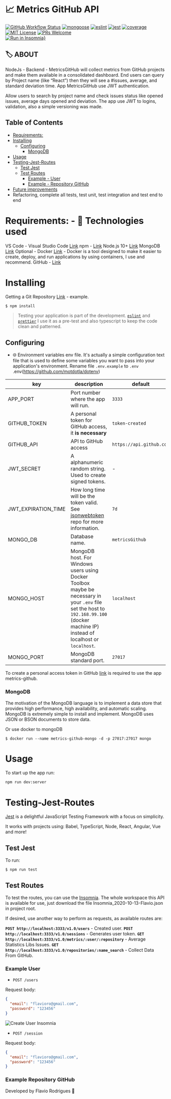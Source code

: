 # 📈 Metrics GitHub API

[![GitHub Workflow Status](https://img.shields.io/github/workflow/status/flavioro/metrics-github/CI?logo=github&style=flat-square)](https://github.com/flavioro/metrics-github/actions)
[![mongoose](https://img.shields.io/badge/mongoose-5.10.2-green?style=flat-square&logo=mongo&logoColor=white)](https://mongoosejs.com/)
[![eslint](https://img.shields.io/badge/eslint-7.8.1-4b32c3?style=flat-square&logo=eslint)](https://eslint.org/)
[![jest](https://img.shields.io/badge/jest-26.4.2-brightgreen?style=flat-square&logo=jest)](https://jestjs.io/)
[![coverage](https://img.shields.io/codecov/c/gh/flavioro/metrics-github?logo=codecov&style=flat-square)](https://codecov.io/gh/flavioro/metrics-github)
[![MIT License](https://img.shields.io/badge/license-MIT-green?style=flat-square)](https://github.com/flavioro/metrics-github/blob/master/LICENSE)
[![PRs Welcome](https://img.shields.io/badge/PRs-welcome-brightgreen.svg?style=flat-square)](http://makeapullrequest.com)<br>
[![Run in Insomnia}](https://insomnia.rest/images/run.svg)](https://insomnia.rest/run/?label=metrics-github&uri=https://github.com/flavioro/metrics-github/blob/master/Insomnia_2020-10-13-Flavio.json)

## 🏷️ ABOUT


NodeJs - Backend - MetricsGitHub will collect metrics from GitHub projects and make them available in a consolidated dashboard. End users can query by Project name (like “React”) then they will see a #issues, average, and standard deviation time. App MetricsGitHub use JWT authentication.

Allow users to search by project name and check issues status like opened issues, average days opened and deviation. The app use JWT to logins, validation, also a simple versioning was made.

## Table of Contents


- [Requirements:](#Requirements:)
- [Installing](#installing)
  - [Configuring](#configuring)
    - [MongoDB](#mongodb)
- [Usage](#usage)
- [Testing-Jest-Routes ](#Testing-Jest-Routes)
  - [Test Jest](#Test-Jest)
  - [Test Routes](#Test-Routes)
    - [Example - User](Example-User)
    - [Example - Repository GitHub](Example-Repository-GitHub)
- [Future improvements](Future-improvements)
 - Refactoring, complete all tests, test unit, test integration and test end to end

# Requirements: - 🚀 Technologies used


VS Code - Visual Studio Code [Link](https://code.visualstudio.com/download)
npm - [Link](https://www.npmjs.com/get-npm)
Node.js 10+ [Link](https://nodejs.org/en/download/)
MongoDB [Link](https://docs.mongodb.com/manual/administration/install-community/)
Optional - Docker [Link](https://docs.docker.com/get-docker/) - Docker is a tool designed to make it easier to create, deploy, and run applications by using containers, I use and recommend.
GitHub - [Link](https://git-scm.com/downloads)

# Installing


Getting a Git Repository [Link](https://git-scm.com/book/en/v2/Git-Basics-Getting-a-Git-Repository) - example.

```
$ npm install
```

> Testing your application is part of the development. [`eslint`](https://eslint.org/) and [`prettier`](https://prettier.io/) I use it as a pre-test and also typescript to keep the code clean and patterned.

## Configuring

- 🌐 Environment variables
env file. It's actually a simple configuration text file that is used to define some variables you want to pass into your application's environment. Rename file `.env.example` to `.env`
.env(https://github.com/motdotla/dotenv)

| key                 | description                                                                                                                                                                           | default      |
| ------------------- | ------------------------------------------------------------------------------------------------------------------------------------------------------------------------------------- | ------------ |
| APP_PORT            | Port number where the app will run.                                                                                                                                                   | `3333`       |
| GITHUB_TOKEN            | A personal token for GitHub access, it **is necessary**                                                                                                                                                  | `token-created`       |
| GITHUB_API            | API to GitHub access                                                                                                                                                    | `https://api.github.com`       |
| JWT_SECRET          | A alphanumeric random string. Used to create signed tokens.                                                                                                                           | -            |
| JWT_EXPIRATION_TIME | How long time will be the token valid. See [jsonwebtoken](https://github.com/auth0/node-jsonwebtoken#usage) repo for more information.                                                | `7d`         |
| MONGO_DB            | Database name.                                                                                                                                                                        | `metricsGithub` |
| MONGO_HOST          | MongoDB host. For Windows users using Docker Toolbox maybe be necessary in your `.env` file set the host to `192.168.99.100` (docker machine IP) instead of localhost or `localhost`. | `localhost`  |
| MONGO_PORT          | MongoDB standard port.                                                                                                                                                                         | `27017`       |


To create a personal access token in GitHub [link](https://docs.github.com/en/free-pro-team@latest/github/authenticating-to-github/creating-a-personal-access-token) is required to use the app metrics-github.


### MongoDB

The motivation of the MongoDB language is to implement a data store that provides high performance, high availability, and automatic scaling. MongoDB is extremely simple to install and implement. MongoDB uses JSON or BSON documents to store data.

Or use docker to mongoDB
```
$ docker run --name metrics-github-mongo -d -p 27017:27017 mongo
```


# Usage

To start up the app run:

```
npm run dev:server
```

# Testing-Jest-Routes


[Jest](https://jestjs.io/) is a delightful JavaScript Testing Framework with a focus on simplicity.

It works with projects using: Babel, TypeScript, Node, React, Angular, Vue and more!



## Test Jest

To run:

```
$ npm run test
```

## Test Routes

To test the routes, you can use the [Insomnia](https://insomnia.rest/). The whole workspace this API is available for use, just download the file Insomnia_2020-10-13-Flavio.json in project root.

If desired, use another way to perform as requests, as available routes are:

**`POST http://localhost:3333/v1.0/users`** - Created user.
**`POST http://localhost:3333/v1.0/sessions`** - Generates user token.
**`GET http://localhost:3333/v1.0/metrics/:user/:repository`** - Average Statistics Libs Issues.
**`GET http://localhost:3333/v1.0/repositories/:name_search`** - Collect Data From GitHub.

### Example User

- `POST /users`

Request body:

```json
{
  "email": "flavioro@gmail.com",
  "password": "123456"
}
```
![Create User Insomnia](./doc/create-user.jpg)


- `POST /session`

Request body:

```json
{
  "email": "flavioro@gmail.com",
  "password": "123456"
}
```

### Example Repository GitHub



Developed by Flavio Rodrigues 🌝
